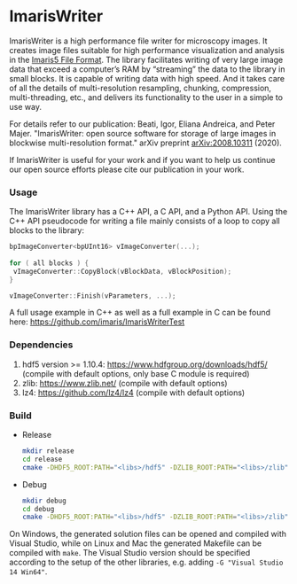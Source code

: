 # ImarisWriter

ImarisWriter is a high performance file writer for microscopy images. It creates image files suitable for high performance visualization and analysis in the [Imaris5 File Format](https://github.com/imaris/ImarisWriter/blob/master/doc/Imaris5FileFormat.pdf). The library facilitates writing of very large image data that exceed a computer’s RAM by “streaming” the data to the library in small blocks. It is capable of writing data with high speed. And it takes care of all the details of multi-resolution resampling, chunking, compression, multi-threading, etc., and delivers its functionality to the user in a simple to use way.

For details refer to our publication: Beati, Igor, Eliana Andreica, and Peter Majer. "ImarisWriter: open source software for storage of large images in blockwise multi-resolution format." arXiv preprint [arXiv:2008.10311](https://arxiv.org/abs/2008.10311) (2020).

If ImarisWriter is useful for your work and if you want to help us continue our open source efforts please cite our publication in your work.

### Usage
The ImarisWriter library has a C++ API, a C API, and a Python API. Using the C++ API pseudocode for writing a file mainly consists of a loop to copy all blocks to the library:

```C++
bpImageConverter<bpUInt16> vImageConverter(...);
  
for ( all blocks ) { 
 vImageConverter::CopyBlock(vBlockData, vBlockPosition);
}

vImageConverter::Finish(vParameters, ...);
```
A full usage example in C++ as well as a full example in C can be found here: https://github.com/imaris/ImarisWriterTest

### Dependencies

1. hdf5 version >= 1.10.4: https://www.hdfgroup.org/downloads/hdf5/ (compile with default options, only base C module is required)
1. zlib: https://www.zlib.net/ (compile with default options)
1. lz4: https://github.com/lz4/lz4 (compile with default options)

### Build

- Release
  
  ```bash
  mkdir release
  cd release
  cmake -DHDF5_ROOT:PATH="<libs>/hdf5" -DZLIB_ROOT:PATH="<libs>/zlib" -DLZ4_ROOT:PATH="<libs>/lz4" ..
  ```

- Debug
  
  ```bash
  mkdir debug
  cd debug
  cmake -DHDF5_ROOT:PATH="<libs>/hdf5" -DZLIB_ROOT:PATH="<libs>/zlib" -DLZ4_ROOT:PATH="<libs>/lz4" -DCMAKE_BUILD_TYPE=Debug ..
  ```
  
On Windows, the generated solution files can be opened and compiled with Visual Studio, while on Linux and Mac the generated Makefile can be compiled with ```make```. The Visual Studio version should be specified according to the setup of the other libraries, e.g. adding ```-G "Visual Studio 14 Win64"```.
